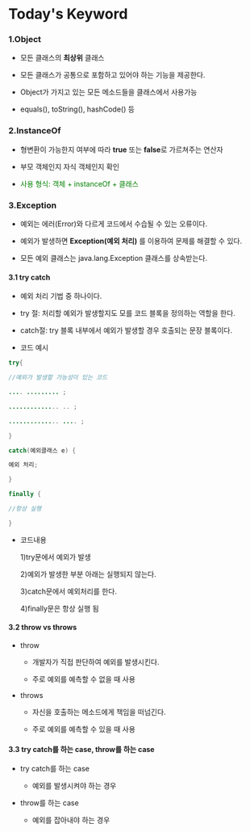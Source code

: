 Today's Keyword
===============================
 ### 1.Object

  * 모든 클래스의 **최상위** 클래스

  * 모든 클래스가 공통으로 포함하고 있어야 하는 기능을 제공한다.

  * Object가 가지고 있는 모든 메소드들을 클래스에서 사용가능

  * equals(), toString(), hashCode() 등

### 2.InstanceOf

  * 형변환이 가능한지 여부에 따라 **true** 또는 **false**로 가르쳐주는 연산자

  * 부모 객체인지 자식 객체인지 확인

  * <span style="color:green">사용 형식: 객체 + instanceOf + 클래스</span>

### 3.Exception

  * 예외는 에러(Error)와 다르게 코드에서 수습될 수 있는 오류이다.

  * 예외가 발생하면  **Exception(예외 처리)** 를 이용하여 문제를 해결할 수 있다.

  * 모든 예외 클래스는 java.lang.Exception 클래스를 상속받는다.

#### 3.1 try catch

  * 예외 처리 기법 중 하나이다.

  * try 절: 처리할 예외가 발생할지도 모를 코드 블록을 정의하는 역할을 한다.  

  * catch절: try 블록 내부에서 예외가 발생할 경우 호출되는 문장 블록이다. 



  * 코드 예시

~~~java
try{

//예외가 발생할 가능성이 있는 코드

.... ......... ;

.............. .. ; 

.............. .... ; 

}

catch(예외클래스 e) {

예외 처리; 

}

finally {

//항상 실행

}
~~~

  * 코드내용
  
     1)try문에서 예외가 발생
     
     2)예외가 발생한 부분 아래는 실행되지 않는다.
     
     3)catch문에서 예외처리를 한다.
     
     4)finally문은 항상 실행 됨

#### 3.2 throw vs throws

  * throw

     * 개발자가 직접 판단하여 예외를 발생시킨다.

     * 주로 예외를 예측할 수 없을 때 사용

  * throws

     * 자신을 호출하는 메소드에게 책임을 떠넘긴다.

     * 주로 예외를 예측할 수 있을 때 사용

#### 3.3 try catch를 하는 case, throw를 하는 case

   * try catch를 하는 case
       
     * 예외를 발생시켜야 하는 경우 
       
   * throw를 하는 case
      
     * 예외를 잡아내야 하는 경우


